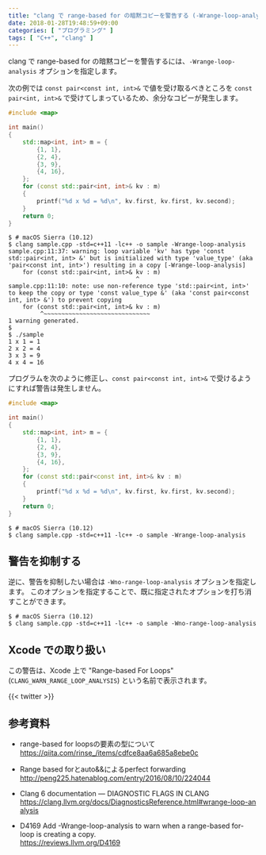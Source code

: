 ```yaml
---
title: "clang で range-based for の暗黙コピーを警告する (-Wrange-loop-analysis)"
date: 2018-01-28T19:48:59+09:00
categories: [ "プログラミング" ]
tags: [ "C++", "clang" ]
---
```


clang で range-based for の暗黙コピーを警告するには、`-Wrange-loop-analysis` オプションを指定します。

次の例では `const pair<const int, int>&` で値を受け取るべきところを `const pair<int, int>&` で受けてしまっているため、余分なコピーが発生します。

```cpp
#include <map>

int main()
{
    std::map<int, int> m = {
        {1, 1},
        {2, 4},
        {3, 9},
        {4, 16},
    };
    for (const std::pair<int, int>& kv : m)
    {
        printf("%d x %d = %d\n", kv.first, kv.first, kv.second);
    }
    return 0;
}
```

```shell
$ # macOS Sierra (10.12)
$ clang sample.cpp -std=c++11 -lc++ -o sample -Wrange-loop-analysis
sample.cpp:11:37: warning: loop variable 'kv' has type 'const std::pair<int, int> &' but is initialized with type 'value_type' (aka 'pair<const int, int>') resulting in a copy [-Wrange-loop-analysis]
    for (const std::pair<int, int>& kv : m)
                                    ^
sample.cpp:11:10: note: use non-reference type 'std::pair<int, int>' to keep the copy or type 'const value_type &' (aka 'const pair<const int, int> &') to prevent copying
    for (const std::pair<int, int>& kv : m)
         ^~~~~~~~~~~~~~~~~~~~~~~~~~~~~~~
1 warning generated.
$
$ ./sample
1 x 1 = 1
2 x 2 = 4
3 x 3 = 9
4 x 4 = 16
```

プログラムを次のように修正し、`const pair<const int, int>&` で受けるようにすれば警告は発生しません。

```cpp
#include <map>

int main()
{
    std::map<int, int> m = {
        {1, 1},
        {2, 4},
        {3, 9},
        {4, 16},
    };
    for (const std::pair<const int, int>& kv : m)
    {
        printf("%d x %d = %d\n", kv.first, kv.first, kv.second);
    }
    return 0;
}
```

```shell
$ # macOS Sierra (10.12)
$ clang sample.cpp -std=c++11 -lc++ -o sample -Wrange-loop-analysis
```

## 警告を抑制する

逆に、警告を抑制したい場合は `-Wno-range-loop-analysis` オプションを指定します。
このオプションを指定することで、既に指定されたオプションを打ち消すことができます。

```shell
$ # macOS Sierra (10.12)
$ clang sample.cpp -std=c++11 -lc++ -o sample -Wno-range-loop-analysis
```

## Xcode での取り扱い

この警告は、Xcode 上で "Range-based For Loops" (`CLANG_WARN_RANGE_LOOP_ANALYSIS`) という名前で表示されます。

{{< twitter >}}

## 参考資料
- range-based for loopsの要素の型について<br />
  <span style="word-break: break-all;">
  https://qiita.com/rinse_/items/cdfce8aa6a685a8ebe0c
  </span>

- Range based forとauto&&によるperfect forwarding<br />
  <span style="word-break: break-all;">
  http://peng225.hatenablog.com/entry/2016/08/10/224044
  </span>

- Clang 6 documentation &mdash; DIAGNOSTIC FLAGS IN CLANG<br />
  <span style="word-break: break-all;">
  https://clang.llvm.org/docs/DiagnosticsReference.html#wrange-loop-analysis
  </span>

- D4169 Add -Wrange-loop-analysis to warn when a range-based for-loop is creating a copy.<br />
  <span style="word-break: break-all;">
  https://reviews.llvm.org/D4169
  </span>
